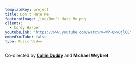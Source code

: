 ```yaml
---
templateKey: project
title: Don't Hate Me
featuredImage: /img/Don't Hate Me.png
clients:
  - Corey Harper
youtubeLink: 'https://www.youtube.com/watch?v=WP-QwNOjlCE'
embedYouTube: false
type: Music Video
---
```

Co-directed by **[Collin Duddy](https://sweatshirtmedia.com/team/#collin)** and **Michael Weybret**

